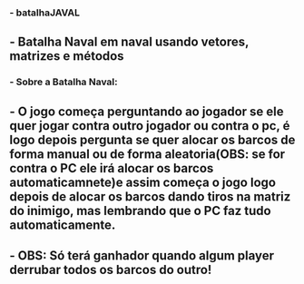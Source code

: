 ### - batalhaJAVAL
## - Batalha Naval em naval usando vetores, matrizes e métodos

### - Sobre a Batalha Naval:

## - O jogo começa perguntando ao jogador se ele quer jogar contra outro jogador ou contra o pc, é logo depois pergunta se quer alocar os barcos de forma manual ou de forma aleatoria(OBS: se for contra o PC ele irá alocar os barcos automaticamnete)e assim começa o jogo logo depois de alocar os barcos dando tiros na matriz do inimigo, mas lembrando que o PC faz tudo automaticamente.

## - OBS: Só terá ganhador quando algum player derrubar todos os barcos do outro!
